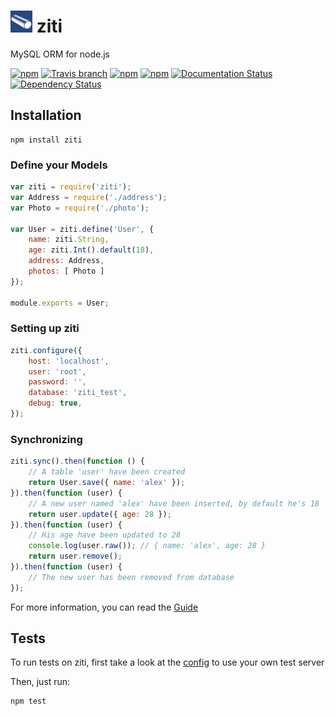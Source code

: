 # <img src="/docs/images/logo.png" alt="ziti - MySQL ORM for Node.js" width="35" height="35"> ziti

 MySQL ORM for node.js

[![npm](https://img.shields.io/npm/v/ziti.svg)](https://www.npmjs.com/package/ziti)
[![Travis branch](https://img.shields.io/travis/shaoner/ziti/master.svg)](https://travis-ci.org/shaoner/ziti)
[![npm](https://img.shields.io/npm/l/ziti.svg)](https://www.npmjs.com/package/ziti)
[![npm](https://img.shields.io/npm/dm/ziti.svg)](https://www.npmjs.com/package/ziti)
[![Documentation Status](https://readthedocs.org/projects/ziti/badge/?version=latest)](https://readthedocs.org/projects/ziti/?badge=latest)
[![Dependency Status](https://david-dm.org/shaoner/ziti.svg)](https://david-dm.org/shaoner/ziti)

## Installation

```
npm install ziti
```

### Define your Models

```javascript
var ziti = require('ziti');
var Address = require('./address');
var Photo = require('./photo');

var User = ziti.define('User', {
    name: ziti.String,
    age: ziti.Int().default(18),
    address: Address,
    photos: [ Photo ]
});

module.exports = User;
```

### Setting up ziti

```javascript
ziti.configure({
    host: 'localhost',
    user: 'root',
    password: '',
    database: 'ziti_test',
    debug: true,
});
```

### Synchronizing

```javascript
ziti.sync().then(function () {
    // A table 'user' have been created
    return User.save({ name: 'alex' });
}).then(function (user) {
    // A new user named 'alex' have been inserted, by default he's 18
    return user.update({ age: 28 });
}).then(function (user) {
    // His age have been updated to 28
    console.log(user.raw()); // { name: 'alex', age: 28 }
    return user.remove();
}).then(function (user) {
    // The new user has been removed from database
});
```

For more information, you can read the [Guide](http://ziti.ewdl.org/en/latest/tutorial/getting-started/)

## Tests

To run tests on ziti, first take a look at the [config](/test/config.js) to use your own test server

Then, just run:

```
npm test
```
